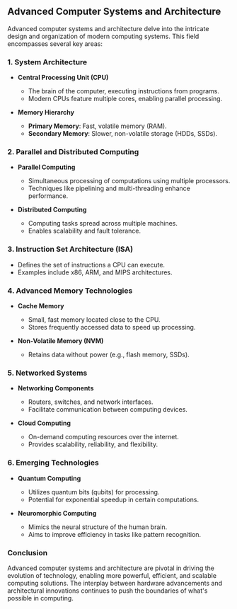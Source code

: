 ## Advanced Computer Systems and Architecture

Advanced computer systems and architecture delve into the intricate design and organization of modern computing systems. This field encompasses several key areas:

### **1. System Architecture**

- **Central Processing Unit (CPU)**
  - The brain of the computer, executing instructions from programs.
  - Modern CPUs feature multiple cores, enabling parallel processing.

- **Memory Hierarchy**
  - **Primary Memory**: Fast, volatile memory (RAM).
  - **Secondary Memory**: Slower, non-volatile storage (HDDs, SSDs).

### **2. Parallel and Distributed Computing**

- **Parallel Computing**
  - Simultaneous processing of computations using multiple processors.
  - Techniques like pipelining and multi-threading enhance performance.

- **Distributed Computing**
  - Computing tasks spread across multiple machines.
  - Enables scalability and fault tolerance.

### **3. Instruction Set Architecture (ISA)**

- Defines the set of instructions a CPU can execute.
- Examples include x86, ARM, and MIPS architectures.

### **4. Advanced Memory Technologies**

- **Cache Memory**
  - Small, fast memory located close to the CPU.
  - Stores frequently accessed data to speed up processing.

- **Non-Volatile Memory (NVM)**
  - Retains data without power (e.g., flash memory, SSDs).

### **5. Networked Systems**

- **Networking Components**
  - Routers, switches, and network interfaces.
  - Facilitate communication between computing devices.

- **Cloud Computing**
  - On-demand computing resources over the internet.
  - Provides scalability, reliability, and flexibility.

### **6. Emerging Technologies**

- **Quantum Computing**
  - Utilizes quantum bits (qubits) for processing.
  - Potential for exponential speedup in certain computations.

- **Neuromorphic Computing**
  - Mimics the neural structure of the human brain.
  - Aims to improve efficiency in tasks like pattern recognition.

### **Conclusion**

Advanced computer systems and architecture are pivotal in driving the evolution of technology, enabling more powerful, efficient, and scalable computing solutions. The interplay between hardware advancements and architectural innovations continues to push the boundaries of what's possible in computing.

